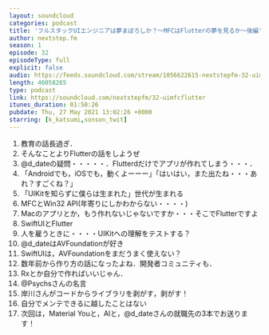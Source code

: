 ```yaml
---
layout: soundcloud
categories: podcast
title: 'フルスタックUIエンジニアは夢まぼろしか？〜MFCはFlutterの夢を見るか〜後編'
author: nextstep.fm
season: 1
episode: 32
episodeType: full
explicit: false
audio: https://feeds.soundcloud.com/stream/1056622615-nextstepfm-32-uimfcflutter.mp3
length: 46058265
type: podcast
link: https://soundcloud.com/nextstepfm/32-uimfcflutter
itunes_duration: 01:50:26
pubdate: Thu, 27 May 2021 13:02:26 +0000
starring: [k_katsumi,sonson_twit]
---
```


1. 教育の話長過ぎ．
2. そんなことよりFlutterの話をしようぜ
3. @d_dateの疑問・・・・・．Flutterdだけでアプリが作れてしまう・・・．
4. 「Androidでも，iOSでも，動くよーーー」「はいはい，また出たね・・・あれ？すごくね？」
5. 「UIKitを知らずに僕らは生まれた」世代が生まれる
6. MFCとWin32 API(年寄りにしかわからない・・・・)
7. Macのアプリとか，もう作れないじゃないですか・・・そこでFlutterですよ
8. SwiftUIとFlutter
9. 人を雇うときに・・・・UIKitへの理解をテストする？
10. @d_dateはAVFoundationが好き
11. SwiftUIは，AVFoundationをまだうまく使えない？
12. 数年前から作り方の話になったよね．開発者コミュニティも．
13. Rxとか自分で作ればいいじゃん．
14. @Psychsさんの名言
15. 岸川さんがコードからライブラリを剥がす，剥がす！
16. 自分でメンテできるに越したことはない
17. 次回は，Material Youと，AIと，@d_dateさんの就職先の3本でお送ります！
